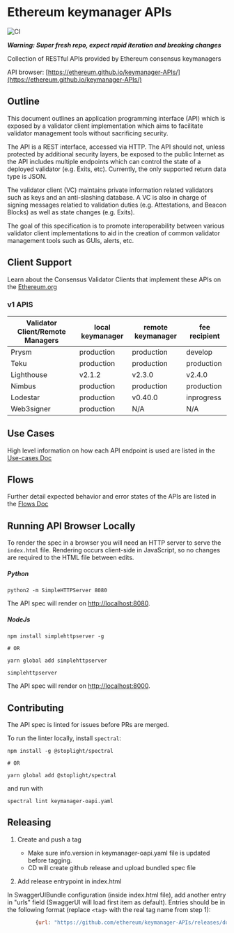 # Ethereum keymanager APIs

![CI](https://github.com/ethereum/keymanager-APIs/workflows/CI/badge.svg)

**_Warning: Super fresh repo, expect rapid iteration and breaking changes_**

Collection of RESTful APIs provided by Ethereum consensus keymanagers

API browser: [https://ethereum.github.io/keymanager-APIs/](https://ethereum.github.io/keymanager-APIs/)

## Outline

This document outlines an application programming interface (API) which is exposed by a validator client implementation
which aims to facilitate validator management tools without sacrificing security.

The API is a REST interface, accessed via HTTP. The API should not, unless protected by additional security layers,
be exposed to the public Internet as the API includes multiple endpoints which can control the state of a deployed validator (e.g. Exits, etc).
Currently, the only supported return data type is JSON.

The validator client (VC) maintains private information related validators such as keys and an anti-slashing database.
A VC is also in charge of signing messages relatied to validation duties (e.g. Attestations, and Beacon Blocks) as well as state changes (e.g. Exits).

The goal of this specification is to promote interoperability between various validator client implementations to aid in the creation of common validator management tools
such as GUIs, alerts, etc.

## Client Support

Learn about the Consensus Validator Clients that implement these APIs on the [Ethereum.org](https://ethereum.org/)

### v1 APIS
| Validator Client/Remote Managers | local keymanager | remote keymanager | fee recipient |
| -------------------------------- | ---------------- | ----------------- | ------------- |
| Prysm                            | production       | production        | develop       |
| Teku                             | production       | production        | production    |
| Lighthouse                       | v2.1.2           | v2.3.0            | v2.4.0        |
| Nimbus                           | production       | production        | production    |
| Lodestar                         | production       | v0.40.0           | inprogress    |
| Web3signer                       | production       | N/A               | N/A           |

## Use Cases

High level information on how each API endpoint is used are listed in the [Use-cases Doc](/use-cases/README.md)

## Flows

Further detail expected behavior and error states of the APIs are listed in the [Flows Doc](/flows/README.md)

## Running API Browser Locally

To render the spec in a browser you will need an HTTP server to serve the `index.html` file.
Rendering occurs client-side in JavaScript, so no changes are required to the HTML file between
edits.

##### Python

```
python2 -m SimpleHTTPServer 8080
```

The API spec will render on [http://localhost:8080](http://localhost:8080).

##### NodeJs

```
npm install simplehttpserver -g

# OR

yarn global add simplehttpserver

simplehttpserver
```

The API spec will render on [http://localhost:8000](http://localhost:8000).

## Contributing

The API spec is linted for issues before PRs are merged.

To run the linter locally, install `spectral`:

```
npm install -g @stoplight/spectral

# OR

yarn global add @stoplight/spectral
```

and run with

```
spectral lint keymanager-oapi.yaml
```

## Releasing

1. Create and push a tag

   - Make sure info.version in keymanager-oapi.yaml file is updated before tagging.
   - CD will create github release and upload bundled spec file

2. Add release entrypoint in index.html

In SwaggerUIBundle configuration (inside index.html file), add another entry in "urls" field (SwaggerUI will load first item as default).
Entries should be in the following format (replace `<tag>` with the real tag name from step 1):

```javascript
         {url: "https://github.com/ethereum/keymanager-APIs/releases/download/<tag>/keymanager-oapi.yaml", name: "<tag>"},
```
